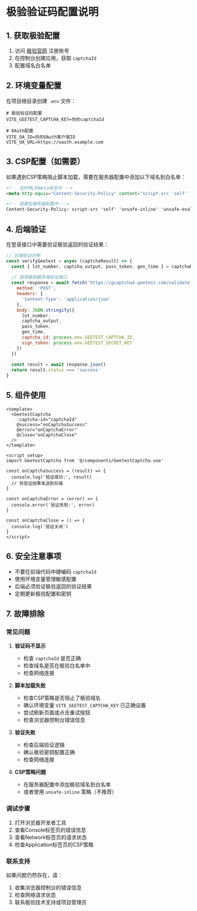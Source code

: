 # 极验验证码配置说明

## 1. 获取极验配置

1. 访问 [极验官网](https://www.geetest.com/) 注册账号
2. 在控制台创建应用，获取 `captchaId`
3. 配置域名白名单

## 2. 环境变量配置

在项目根目录创建 `.env` 文件：

```env
# 极验验证码配置
VITE_GEETEST_CAPTCHA_KEY=你的captchaId

# OAuth配置
VITE_OA_ID=你的OAuth客户端ID
VITE_OA_URL=https://oauth.example.com
```

## 3. CSP配置（如需要）

如果遇到CSP策略阻止脚本加载，需要在服务器配置中添加以下域名到白名单：

```html
<!-- 在HTML的meta标签中 -->
<meta http-equiv="Content-Security-Policy" content="script-src 'self' 'unsafe-inline' 'unsafe-eval' https://static.geetest.com https://gcaptcha4.geetest.com https://gcaptcha4.geevisit.com https://gcaptcha4.gsensebot.com https://static.geevisit.com;">

<!-- 或者在服务器配置中 -->
Content-Security-Policy: script-src 'self' 'unsafe-inline' 'unsafe-eval' https://static.geetest.com https://gcaptcha4.geetest.com https://gcaptcha4.geevisit.com https://gcaptcha4.gsensebot.com https://static.geevisit.com;
```

## 4. 后端验证

在登录接口中需要验证极验返回的验证结果：

```javascript
// 后端验证示例
const verifyGeetest = async (captchaResult) => {
  const { lot_number, captcha_output, pass_token, gen_time } = captchaResult
  
  // 调用极验服务端验证接口
  const response = await fetch('https://gcaptcha4.geetest.com/validate', {
    method: 'POST',
    headers: {
      'Content-Type': 'application/json'
    },
    body: JSON.stringify({
      lot_number,
      captcha_output,
      pass_token,
      gen_time,
      captcha_id: process.env.GEETEST_CAPTCHA_ID,
      sign_token: process.env.GEETEST_SECRET_KEY
    })
  })
  
  const result = await response.json()
  return result.status === 'success'
}
```

## 5. 组件使用

```vue
<template>
  <GeetestCaptcha
    :captcha-id="captchaId"
    @success="onCaptchaSuccess"
    @error="onCaptchaError"
    @close="onCaptchaClose"
  />
</template>

<script setup>
import GeetestCaptcha from '@/components/GeetestCaptcha.vue'

const onCaptchaSuccess = (result) => {
  console.log('验证成功:', result)
  // 将验证结果发送到后端
}

const onCaptchaError = (error) => {
  console.error('验证失败:', error)
}

const onCaptchaClose = () => {
  console.log('验证关闭')
}
</script>
```

## 6. 安全注意事项

- 不要在前端代码中硬编码 `captchaId`
- 使用环境变量管理敏感配置
- 后端必须验证极验返回的验证结果
- 定期更新极验配置和密钥

## 7. 故障排除

### 常见问题

1. **验证码不显示**
   - 检查 `captchaId` 是否正确
   - 检查域名是否在极验白名单中
   - 检查网络连接

2. **脚本加载失败**
   - 检查CSP策略是否阻止了极验域名
   - 确认环境变量 `VITE_GEETEST_CAPTCHA_KEY` 已正确设置
   - 尝试刷新页面或点击重试按钮
   - 检查浏览器控制台错误信息

3. **验证失败**
   - 检查后端验证逻辑
   - 确认极验密钥配置正确
   - 检查网络连接

4. **CSP策略问题**
   - 在服务器配置中添加极验域名到白名单
   - 或者使用 `unsafe-inline` 策略（不推荐）

### 调试步骤

1. 打开浏览器开发者工具
2. 查看Console标签页的错误信息
3. 查看Network标签页的请求状态
4. 检查Application标签页的CSP策略

### 联系支持

如果问题仍然存在，请：
1. 收集浏览器控制台的错误信息
2. 检查网络请求状态
3. 联系极验技术支持或项目管理员 
